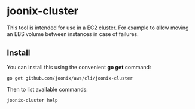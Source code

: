 # joonix-cluster

This tool is intended for use in a EC2 cluster. For example to allow moving an EBS volume between instances in case of failures.

## Install

You can install this using the convenient **go get** command:

	go get github.com/joonix/aws/cli/joonix-cluster

Then to list available commands:

	joonix-cluster help
